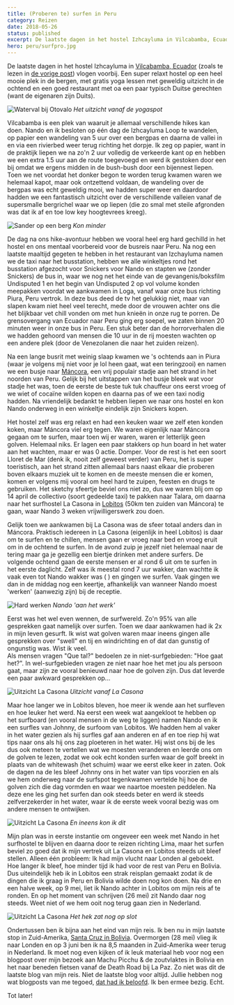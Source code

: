 ```yaml
---
title: (Proberen te) surfen in Peru
category: Reizen
date: 2018-05-26
status: published
excerpt: De laatste dagen in het hostel Izhcayluma in Vilcabamba, Ecuador (zoals te lezen in de vorige post) vlogen voorbij. Een super relaxt hostel op een heel mooie plek in de bergen, met gratis yoga lessen met geweldig uitzicht in de ochtend en een goed restaurant met oa een paar typisch Duitse gerechten (want de eigenaren zijn Duits).
hero: peru/surfpro.jpg
---
```


De laatste dagen in het hostel Izhcayluma in [Vilcabamba, Ecuador](https://www.google.com/maps/search/vilcabamba) (zoals te lezen in [de vorige post](/blog/ecuador)) vlogen voorbij. Een super relaxt hostel op een heel mooie plek in de bergen, met gratis yoga lessen met geweldig uitzicht in de ochtend en een goed restaurant met oa een paar typisch Duitse gerechten (want de eigenaren zijn Duits).

![Waterval bij Otovalo](~/assets/images/blog/peru/yogauitzicht.jpeg)
*Het uitzicht vanaf de yogaspot*

Vilcabamba is een plek van waaruit je allemaal verschillende hikes kan doen. Nando en ik besloten op één dag de Izhcayluma Loop te wandelen, op papier een wandeling van 5 uur over een bergpas en daarna de vallei in en via een rivierbed weer terug richting het dorpje. Ik zeg op papier, want in de praktijk liepen we na zo'n 2 uur volledig de verkeerde kant op en hebben we een extra 1.5 uur aan de route toegevoegd en werd ik gestoken door een bij omdat we ergens midden in de bush-bush door een bijennest liepen. Toen we net voordat het donker begon te worden terug kwamen waren we helemaal kapot, maar ook ontzettend voldaan, de wandeling over de bergpas was echt geweldig mooi, we hadden super weer en daardoor hadden we een fantastisch uitzicht over de verschillende valleien vanaf de supersmalle bergrichel waar we op liepen (die zo smal met steile afgronden was dat ik af en toe low key hoogtevrees kreeg).

![Sander op een berg](~/assets/images/blog/peru/sander-berg.jpg)
*Kon minder*

De dag na ons hike-avontuur hebben we vooral heel erg hard gechilld in het hostel en ons mentaal voorbereid voor de busreis naar Peru. Na nog een laatste maaltijd gegeten te hebben in het restaurant van Izchayluma namen we de taxi naar het busstation, hebben we alle winkeltjes rond het busstation afgezocht voor Snickers voor Nando en stapten we (zonder Snickers) de bus in, waar we nog net het einde van de gevangenis/boksfilm Undisputed 1 en het begin van Undisputed 2 op vol volume konden meepakken voordat we aankwamen in Loga, vanaf waar onze bus richting Piura, Peru vertrok. In deze bus deed de tv het gelukkig niet, maar van slapen kwam niet heel veel terecht, mede door de vrouwen achter ons die het blijkbaar vet chill vonden om met hun knieën in onze rug te porren. De grensovergang van Ecuador naar Peru ging erg soepel, we zaten binnen 20 minuten weer in onze bus in Peru. Een stuk beter dan de horrorverhalen die we hadden gehoord van mensen die 10 uur in de rij moesten wachten op een andere plek (door de Venezolanen die naar het zuiden reizen).

Na een lange busrit met weinig slaap kwamen we 's ochtends aan in Piura (waar je volgens mij niet voor je lol heen gaat, wat een teringzooi) en namen we een busje naar [Máncora](https://www.google.com/maps/search/mancora+peru), een vrij populair stadje aan het strand in het noorden van Peru. Gelijk bij het uitstappen van het busje bleek wat voor stadje het was, toen de eerste de beste tuk tuk chauffeur ons eerst vroeg of we wiet of cocaïne wilden kopen en daarna pas of we een taxi nodig hadden. Na vriendelijk bedankt te hebben liepen we naar ons hostel en kon Nando onderweg in een winkeltje eindelijk zijn Snickers kopen.

Het hostel zelf was erg relaxt en had een keuken waar we zelf eten konden koken, maar Máncora viel erg tegen. We waren eigenlijk naar Máncora gegaan om te surfen, maar toen wij er waren, waren er letterlijk geen golven. Helemaal niks. Er lagen een paar stakkers op hun board in het water aan het wachten, maar er was 0 actie. Domper. Voor de rest is het een soort Lloret de Mar (denk ik, nooit zelf geweest verder) van Peru, het is super toeristisch, aan het strand zitten allemaal bars naast elkaar die proberen boven elkaars muziek uit te komen en de meeste mensen die er komen, komen er volgens mij vooral om heel hard te zuipen, feesten en drugs te gebruiken. Het sketchy sfeertje beviel ons niet zo, dus we waren blij om op 14 april de collectivo (soort gedeelde taxi) te pakken naar Talara, om daarna naar het surfhostel La Casona in [Lobitos](https://www.google.com/maps/search/lobitos) (50km ten zuiden van Máncora) te gaan, waar Nando 3 weken vrijwilligerswerk zou doen.

Gelijk toen we aankwamen bij La Casona was de sfeer totaal anders dan in Máncora. Praktisch iedereen in La Casona (eigenlijk in heel Lobitos) is daar om te surfen en te chillen, mensen gaan er vroeg naar bed en vroeg eruit om in de ochtend te surfen. In de avond zuip je jezelf niet helemaal naar de tering maar ga je gezellig een biertje drinken met andere surfers. De volgende ochtend gaan de eerste mensen er al rond 6 uit om te surfen in het eerste daglicht. Zelf was ik meestal rond 7 uur wakker, dan wachtte ik vaak even tot Nando wakker was ( ) en gingen we surfen. Vaak gingen we dan in de middag nog een keertje, afhankelijk van wanneer Nando moest 'werken' (aanwezig zijn) bij de receptie.


![Hard werken](~/assets/images/blog/peru/hardwerken.jpg)
*Nando 'aan het werk'*

</figure>

Eerst was het wel even wennen, de surfwereld. Zo'n 95% van alle gesprekken gaat namelijk over surfen. Toen we daar aankwamen had ik 2x in mijn leven gesurft. Ik wist wat golven waren maar ineens gingen alle gesprekken over "swell" en tij en windrichting en of dat dan gunstig of ongunstig was. Wist ik veel.  
Als mensen vragen "Que tal?" bedoelen ze in niet-surfgebieden: "Hoe gaat het?". In wel-surfgebieden vragen ze niet naar hoe het met jou als persoon gaat, maar zijn ze vooral benieuwd naar hoe de golven zijn. Dus dat leverde een paar awkward gesprekken op...

![Uitzicht La Casona](~/assets/images/blog/peru/lacasona2.jpg)
*Uitzicht vanaf La Casona*

</figure>

Maar hoe langer we in Lobitos bleven, hoe meer ik wende aan het surfleven en hoe leuker het werd. Na eerst een week wat aangekloot te hebben op het surfboard (en vooral mensen in de weg te liggen) namen Nando en ik een surfles van Johnny, de surfoom van Lobitos. We hadden hem al vaker in het water gezien als hij surfles gaf aan anderen en af en toe riep hij wat tips naar ons als hij ons zag ploeteren in het water. Hij wist ons bij de les dus ook meteen te vertellen wat we moesten veranderen en leerde ons om de golven te lezen, zodat we ook echt konden surfen waar de golf breekt in plaats van de whitewash (het schuim) waar we eerst elke keer in zaten. Ook de dagen na de les bleef Johnny ons in het water van tips voorzien en als we hem onderweg naar de surfspot tegenkwamen vertelde hij hoe de golven zich die dag vormden en waar we naartoe moesten peddelen. Na deze ene les ging het surfen dan ook steeds beter en werd ik steeds zelfverzekerder in het water, waar ik de eerste week vooral bezig was om andere mensen te ontwijken.

![Uitzicht La Casona](~/assets/images/blog/peru/surfpro.jpg)
*En ineens kon ik dit*

</figure>

Mijn plan was in eerste instantie om ongeveer een week met Nando in het surfhostel te blijven en daarna door te reizen richting Lima, maar het surfen beviel zo goed dat ik mijn vertrek uit La Casona en Lobitos steeds uit bleef stellen. Alleen één probleem: Ik had mijn vlucht naar Londen al geboekt. Hoe langer ik bleef, hoe minder tijd ik had voor de rest van Peru en Bolivia. Dus uiteindelijk heb ik in Lobitos een strak reisplan gemaakt zodat ik de dingen die ik graag in Peru en Bolivia wilde doen nog kon doen. Na drie en een halve week, op 9 mei, liet ik Nando achter in Lobitos om mijn reis af te ronden. En op het moment van schrijven (26 mei) zit Nando daar nog steeds. Weet niet of we hem ooit nog terug gaan zien in Nederland.

![Uitzicht La Casona](~/assets/images/blog/peru/doeinando.jpeg)
*Het hek zat nog op slot*

</figure>

Ondertussen ben ik bijna aan het eind van mijn reis. Ik ben nu in mijn laatste stop in Zuid-Amerika, [Santa Cruz in Bolivia](https://www.google.com/maps/search/santa+cruz+de+la+sierra). Overmorgen (28 mei) vlieg ik naar Londen en op 3 juni ben ik na 8,5 maanden in Zuid-Amerika weer terug in Nederland. Ik moet nog even kijken of ik leuk materiaal heb voor nog een blogpost over mijn bezoek aan Machu Picchu & de zoutvlaktes in Bolivia en het naar beneden fietsen vanaf de Death Road bij La Paz. Zo niet was dit de laatste blog van mijn reis. Niet de laatste blog voor altijd. Jullie hebben nog wat blogposts van me tegoed, [dat had ik beloofd](/blog/werken-voor-en-aan-mezelf). Ik ben ermee bezig. Echt.

Tot later!